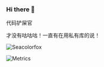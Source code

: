 ### Hi there 👋

<!--
**Seacolorfox/Seacolorfox** is a ✨ _special_ ✨ repository because its `README.md` (this file) appears on your GitHub profile.

Here are some ideas to get you started:

- 🔭 I’m currently working on ...
- 🌱 I’m currently learning ...
- 👯 I’m looking to collaborate on ...
- 🤔 I’m looking for help with ...
- 💬 Ask me about ...
- 📫 How to reach me: ...
- 😄 Pronouns: ...
- ⚡ Fun fact: ...
-->

代码铲屎官

才没有咕咕咕！一直有在用私有库的说！

![Seacolorfox](https://count.getloli.com/get/@Seacolorfox?theme=rule34)

![Metrics](https://metrics.lecoq.io/Seacolorfox?template=classic&base.header=0&base.activity=0&base.community=0&base.repositories=0&base.metadata=0&achievements=1&skyline=1&isocalendar=1&base.indepth=false&isocalendar.duration=half-year&achievements.threshold=C&achievements.secrets=true&achievements.display=detailed&achievements.limit=0&skyline.year=current-year&skyline.frames=60&skyline.quality=0.5&skyline.compatibility=false&config.timezone=Asia%2FHong_Kong)
